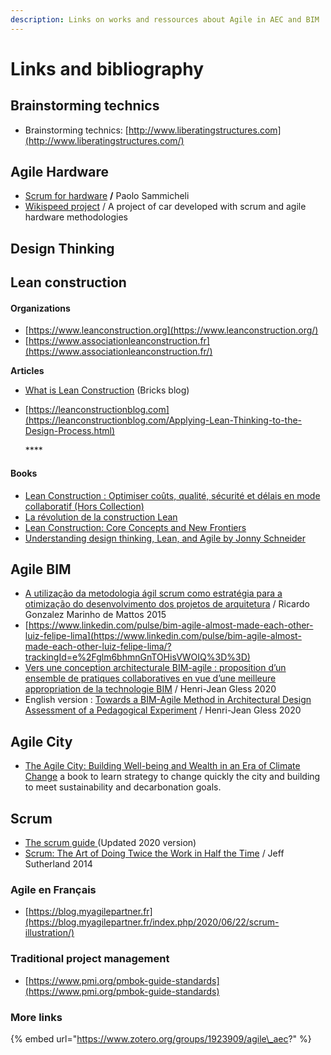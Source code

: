 ```yaml
---
description: Links on works and ressources about Agile in AEC and BIM
---
```


# Links and bibliography

## Brainstorming technics

* Brainstorming technics: [http://www.liberatingstructures.com](http://www.liberatingstructures.com/)

## Agile Hardware

* [Scrum for hardware](https://leanpub.com/Scrum-for-Hardware) **/** Paolo Sammicheli
* [Wikispeed project](https://www.google.com/search?q=wikispeed&oq=wikispeed&aqs=chrome.0.69i59j35i39j0i67j0l4j0i10.3862j0j1&sourceid=chrome&ie=UTF-8) / A project of car developed with scrum and agile hardware methodologies

## Design  Thinking



## Lean construction

#### Organizations

* [https://www.leanconstruction.org](https://www.leanconstruction.org/) 
* [https://www.associationleanconstruction.fr](https://www.associationleanconstruction.fr/)

**Articles** 

* [What is Lean Construction](https://www.bricksapp.io/blog/en/what-is-lean-construction/) \(Bricks blog\)
* [https://leanconstructionblog.com](https://leanconstructionblog.com/Applying-Lean-Thinking-to-the-Design-Process.html)

  \*\*\*\*

#### Books

* [Lean Construction : Optimiser coûts, qualité, sécurité et délais en mode collaboratif \(Hors Collection\)](https://www.amazon.fr/gp/product/B07GXN5ZNG/ref=as_li_tl?ie=UTF8&camp=1642&creative=6746&creativeASIN=B07GXN5ZNG&linkCode=as2&tag=agilebim-21&linkId=2380cdfeaac72c1c416798781bc31760)
* [La révolution de la construction Lean ](https://www.amazon.fr/gp/product/2956571079?ie=UTF8&tag=agilebim-21&camp=1642&linkCode=xm2&creativeASIN=2956571079)
* [Lean Construction: Core Concepts and New Frontiers](https://www.amazon.fr/gp/product/B0856T12MS?ie=UTF8&tag=agilebim-21&camp=1642&linkCode=xm2&creativeASIN=B0856T12MS)
* [Understanding design thinking, Lean, and Agile by Jonny Schneider](http://jonnyschneider.com/free-book)

## Agile BIM 

* [A utilização da metodologia ágil scrum como estratégia para a otimização do desenvolvimento dos projetos de arquitetura](https://issuu.com/ricardomarinhodemattos/docs/a_utiliza____o_da_metodologia___gil) / Ricardo Gonzalez Marinho de Mattos 2015
* [https://www.linkedin.com/pulse/bim-agile-almost-made-each-other-luiz-felipe-lima](https://www.linkedin.com/pulse/bim-agile-almost-made-each-other-luiz-felipe-lima/?trackingId=e%2Fglm6bhmnGnTOHisVWOIQ%3D%3D)
* [Vers une conception architecturale BIM-agile : proposition d’un ensemble de pratiques collaboratives en vue d’une meilleure appropriation de la technologie BIM](https://hal.univ-lorraine.fr/tel-02157569v3/document%20)  /  Henri-Jean Gless 2020
* English version : [Towards a BIM-Agile Method in Architectural Design Assessment of a Pedagogical Experiment](https://hal.archives-ouvertes.fr/hal-02544377/document)  /  Henri-Jean Gless 2020

## Agile City 

* [The Agile City: Building Well-being and Wealth in an Era of Climate Change](https://www.scribd.com/book/252756644/The-Agile-City-Building-Well-being-and-Wealth-in-an-Era-of-Climate-Change) a book to learn strategy to change quickly the city and building to meet sustainability and decarbonation goals.

## Scrum

* [The scrum guide ](https://www.scrumguides.org/scrum-guide.html#inspection)\(Updated 2020 version\)
* [Scrum: The Art of Doing Twice the Work in Half the Time](https://www.amazon.fr/Scrum-Doing-Twice-Work-Half/dp/038534645X) / Jeff Sutherland 2014 

### Agile  en Français

* [https://blog.myagilepartner.fr](https://blog.myagilepartner.fr/index.php/2020/06/22/scrum-illustration/)

### Traditional project management

* [https://www.pmi.org/pmbok-guide-standards](https://www.pmi.org/pmbok-guide-standards)

### More links

{% embed url="https://www.zotero.org/groups/1923909/agile\_aec?" %}



